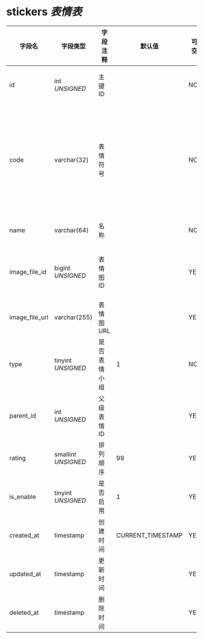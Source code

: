 # stickers *表情表*

| 字段名 | 字段类型 | 字段注释 | 默认值 | 可空 | 备注 |
| --- | --- | --- | --- | --- | --- |
| id | int *UNSIGNED* | 主键 ID |  | NO | 自动递赠 |
| code | varchar(32) | 表情符号 |  | NO | **唯一值** 不区分中英文或符号 |
| name | varchar(64) | 名称 |  | NO | **多语言** |
| image_file_id | bigint *UNSIGNED* | 表情图 ID |  | YES | 关联字段 [files->id](../systems/files.md) |
| image_file_url | varchar(255) | 表情图 URL |  | YES |  |
| type | tinyint *UNSIGNED* | 是否表情小组 | 1 | NO | 1.表情 / 2.表情小组 |
| parent_id | int *UNSIGNED* | 父级表情 ID |  | YES |  |
| rating | smallint *UNSIGNED* | 排列顺序 | 99 | YES | 升序排序 |
| is_enable | tinyint *UNSIGNED* | 是否启用 | 1 | YES | 0.停用 / 1.启用 |
| created_at | timestamp | 创建时间 | CURRENT_TIMESTAMP | YES |  |
| updated_at | timestamp | 更新时间 |  | YES |  |
| deleted_at | timestamp | 删除时间 |  | YES |  |

